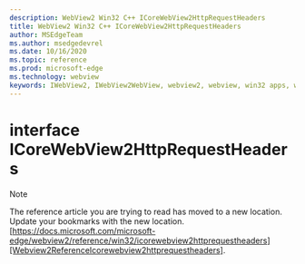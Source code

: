 ```yaml
---
description: WebView2 Win32 C++ ICoreWebView2HttpRequestHeaders
title: WebView2 Win32 C++ ICoreWebView2HttpRequestHeaders
author: MSEdgeTeam
ms.author: msedgedevrel
ms.date: 10/16/2020
ms.topic: reference
ms.prod: microsoft-edge
ms.technology: webview
keywords: IWebView2, IWebView2WebView, webview2, webview, win32 apps, win32, edge, ICoreWebView2, ICoreWebView2Controller, browser control, edge html, ICoreWebView2HttpRequestHeaders
---
```


# interface ICoreWebView2HttpRequestHeaders 

> [!NOTE]
> The reference article you are trying to read has moved to a new location.  
> Update your bookmarks with the new location.  
> [https://docs.microsoft.com/microsoft-edge/webview2/reference/win32/icorewebview2httprequestheaders][Webview2ReferenceIcorewebview2httprequestheaders].  

[Webview2ReferenceIcorewebview2httprequestheaders]: /microsoft-edge/webview2/reference/win32/icorewebview2httprequestheaders "interface ICoreWebView2HttpRequestHeaders | Microsoft Docs"
